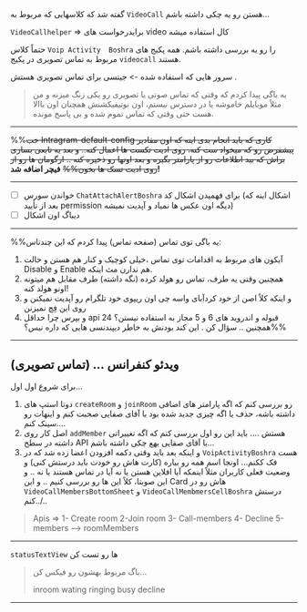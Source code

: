 گفته شد که کلاسهایی که مربوط به `VideoCall` هستن رو یه چکی داشته باشم...

`VideoCallhelper` => برایدرخواست های video کال استفاده میشه

حتماً کلاس `Voip Activity  Boshra` را رو یه بررسی داشته باشم.
همه پکیج های مربوط به تماس تصویری در پکیج `videocall` هستند.

سرور هایی که استفاده شده -> جیتسی برای تماس تصویری هستش . 

> یه باگی پیدا کردم که وقتی که تماس صوتی یا تصویری رو یکی زنگ میزنه و من مثلاً موبایلم خاموشه یا در دسترس نیستم، اون نوتیفیکشنش همچنان اون باالا هست حتی وقتی که تماس تموم شده و بی پاسخ مونده.


------------------------------------------------------------------------
 %%~~خب Intragram-default-config
  کاری که باید انجام بدی اینه که اون مقادیر پیشفرض رو که میخواد ست کنه، روی ادیت تکست ها اعمال کنه.. 
و بعد یه تابعی بسازی براش که بید اطلاعات رو از پارامتر بگیره و بعد اونها رو ذخیره کنه .. 
ارگومان ها رو از روی ادیت تسک ها بخون%%~~
**فیچر اضافه شد!**

------------------------------------------------------------------------

-  [ ] خواندن سورس `ChatAttachAlertBoshra` برای فهمیدن اشکال کد (اشکال اینه که بعد از تأیید permission دیگه اون عکس ها نمیاد و  آپدیت نمیشه)  
-  [ ] دیباگ اون اشکال
--------------------------------------------------------------------------
%%یه باگی توی تماس (صفحه تماس) پیدا کردم که این چندتاس:
1. آیکون های مربوط به اقدامات توی تماس ،خیلی کوچیک و کنار هم هستن و حالت Disable و Enable هم ندارن مث اینکه.
2. همچنین وقتی یه طرف، تماس رو هولد کرده (نگه داشته) طرف مقابل هم میتونه اونو هولد کنه! 
3. و اینکه کلاً اصن از خود کردآبای واسه چی اون ریپوی خود تلگرام رو آپدیت نمیکنن و روی این فِچ نمیزنن
4. و بپرس چرا حداقل api 24 قبوله و اندروید های 6 و 5 مجاز به استفاده نیستن؟
   همچنین .. سؤال کن . این کند بودنش به خاطر دیپندنسی هایی که داره نیس؟%%
------------------------------------------------------------------------
## ویدئو کنفرانس ... (تماس تصویری)

برای شروع اول اول...
1. دوتا استپ های `createRoom` و `joinRoom` رو بررسی کنم که اگه پارامتر های اضافی داشته باشه، حذف یا اگه چیزی جدید شده بود با آقای صفایی صحبت کنم و اینهات رو سینک کنم....
2. اصل کار روی `addMember` هستش ....  باید این رو اول بررسی کنم که اگه تغییراتی داشته در سطح API با آقای صفایی یهع چکی داشته باشم...
3. و اینکه  بعد باید وقتی دکمه افزودن اعضا زده شد که در `VoipActivityBoshra` هست فک ککنم... 
   اونجا اسم همه رو بیاره (کارت هاش رو خودت باید درستش کنی) و وضعیت فعلی کاربران مثلاً اینمکه آیا افلاین هستن یا نه آیا در تماس هستند یا نه .. و این صوبتا، کلاً این ها رو بررسی کنیم .. و این Card هاش رو در `VideoCallMembersBottomSheet` و `VideoCallMembmersCellBoshra` درستش کنم../..

>Apis => 
1- Create room 
2-Join room
3- Call-members
4- Decline
5-members 
--> roomMembers
------

`statusTextView` ها رو تست کن
> باگ مربوط بهشون رو فیکس کن...
> 
> inroom
> wating
> ringing
> busy
> decline

------------------------------------------------------------------------
